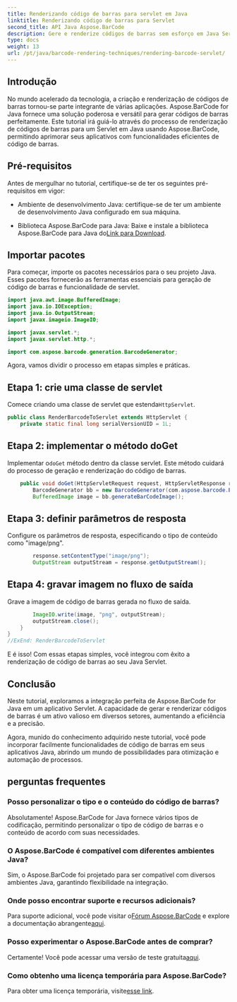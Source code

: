 ```yaml
---
title: Renderizando código de barras para servlet em Java
linktitle: Renderizando código de barras para Servlet
second_title: API Java Aspose.BarCode
description: Gere e renderize códigos de barras sem esforço em Java Servlets com Aspose.BarCode. Personalize tipos e integre facilmente. Explore as possibilidades!
type: docs
weight: 13
url: /pt/java/barcode-rendering-techniques/rendering-barcode-servlet/
---
```


## Introdução

No mundo acelerado da tecnologia, a criação e renderização de códigos de barras tornou-se parte integrante de várias aplicações. Aspose.BarCode for Java fornece uma solução poderosa e versátil para gerar códigos de barras perfeitamente. Este tutorial irá guiá-lo através do processo de renderização de códigos de barras para um Servlet em Java usando Aspose.BarCode, permitindo aprimorar seus aplicativos com funcionalidades eficientes de código de barras.

## Pré-requisitos

Antes de mergulhar no tutorial, certifique-se de ter os seguintes pré-requisitos em vigor:

- Ambiente de desenvolvimento Java: certifique-se de ter um ambiente de desenvolvimento Java configurado em sua máquina.

-  Biblioteca Aspose.BarCode para Java: Baixe e instale a biblioteca Aspose.BarCode para Java do[Link para Download](https://releases.aspose.com/barcode/java/).

## Importar pacotes

Para começar, importe os pacotes necessários para o seu projeto Java. Esses pacotes fornecerão as ferramentas essenciais para geração de código de barras e funcionalidade de servlet.

```java
import java.awt.image.BufferedImage;
import java.io.IOException;
import java.io.OutputStream;
import javax.imageio.ImageIO;

import javax.servlet.*;
import javax.servlet.http.*;

import com.aspose.barcode.generation.BarcodeGenerator;
```

Agora, vamos dividir o processo em etapas simples e práticas.

## Etapa 1: crie uma classe de servlet

 Comece criando uma classe de servlet que estenda`HttpServlet`.

```java
public class RenderBarcodeToServlet extends HttpServlet {
    private static final long serialVersionUID = 1L;
```

## Etapa 2: implementar o método doGet

 Implementar o`doGet` método dentro da classe servlet. Este método cuidará do processo de geração e renderização do código de barras.

```java
    public void doGet(HttpServletRequest request, HttpServletResponse response) throws IOException, ServletException {
        BarcodeGenerator bb = new BarcodeGenerator(com.aspose.barcode.EncodeTypes.CODE_128, "1234567");
        BufferedImage image = bb.generateBarCodeImage();
```

## Etapa 3: definir parâmetros de resposta

Configure os parâmetros de resposta, especificando o tipo de conteúdo como "image/png".

```java
        response.setContentType("image/png");
        OutputStream outputStream = response.getOutputStream();
```

## Etapa 4: gravar imagem no fluxo de saída

Grave a imagem de código de barras gerada no fluxo de saída.

```java
        ImageIO.write(image, "png", outputStream);
        outputStream.close();
    }
}
//ExEnd: RenderBarcodeToServlet
```

E é isso! Com essas etapas simples, você integrou com êxito a renderização de código de barras ao seu Java Servlet.

## Conclusão

Neste tutorial, exploramos a integração perfeita de Aspose.BarCode for Java em um aplicativo Servlet. A capacidade de gerar e renderizar códigos de barras é um ativo valioso em diversos setores, aumentando a eficiência e a precisão.

Agora, munido do conhecimento adquirido neste tutorial, você pode incorporar facilmente funcionalidades de código de barras em seus aplicativos Java, abrindo um mundo de possibilidades para otimização e automação de processos.

## perguntas frequentes

### Posso personalizar o tipo e o conteúdo do código de barras?
Absolutamente! Aspose.BarCode for Java fornece vários tipos de codificação, permitindo personalizar o tipo de código de barras e o conteúdo de acordo com suas necessidades.

### O Aspose.BarCode é compatível com diferentes ambientes Java?
Sim, o Aspose.BarCode foi projetado para ser compatível com diversos ambientes Java, garantindo flexibilidade na integração.

### Onde posso encontrar suporte e recursos adicionais?
 Para suporte adicional, você pode visitar o[Fórum Aspose.BarCode](https://forum.aspose.com/c/barcode/13) e explore a documentação abrangente[aqui](https://reference.aspose.com/barcode/java/).

### Posso experimentar o Aspose.BarCode antes de comprar?
Certamente! Você pode acessar uma versão de teste gratuita[aqui](https://releases.aspose.com/).

### Como obtenho uma licença temporária para Aspose.BarCode?
 Para obter uma licença temporária, visite[esse link](https://purchase.aspose.com/temporary-license/).